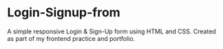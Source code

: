 # Login-Signup-from
A simple responsive Login &amp; Sign-Up form using HTML and CSS.   Created as part of my frontend practice and portfolio.
